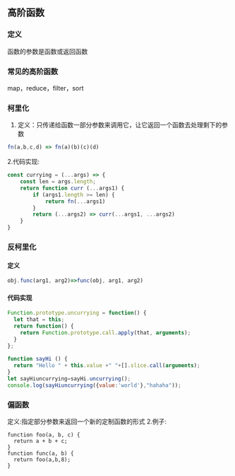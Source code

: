 ## 高阶函数

### 定义

函数的参数是函数或返回函数

### 常见的高阶函数

map，reduce，filter，sort

### 柯里化

1. 定义：只传递给函数一部分参数来调用它，让它返回一个函数去处理剩下的参数

```javascript
fn(a,b,c,d) => fn(a)(b)(c)(d)
```

2.代码实现:

```javascript
const currying = (...args) => {
    const len = args.length;
    return function curr (...args1) {
        if (args1.length >= len) {
            return fn(...args1)
        }
        return (...args2) => curr(...args1, ...args2)
    }
}
```

### 反柯里化

#### 定义

```javascript
obj.func(arg1, arg2)=>func(obj, arg1, arg2)
```

#### 代码实现

```javascript
Function.prototype.uncurrying = function() {
  let that = this;
  return function() {
    return Function.prototype.call.apply(that, arguments);
  }
};
 
function sayHi () {
  return "Hello " + this.value +" "+[].slice.call(arguments);
}
let sayHiuncurrying=sayHi.uncurrying();
console.log(sayHiuncurrying({value:'world'},"hahaha"));
```

### 偏函数

定义:指定部分参数来返回一个新的定制函数的形式 2.例子:

```
function foo(a, b, c) {
  return a + b + c;
}
function func(a, b) {
  return foo(a,b,8);
}
```
